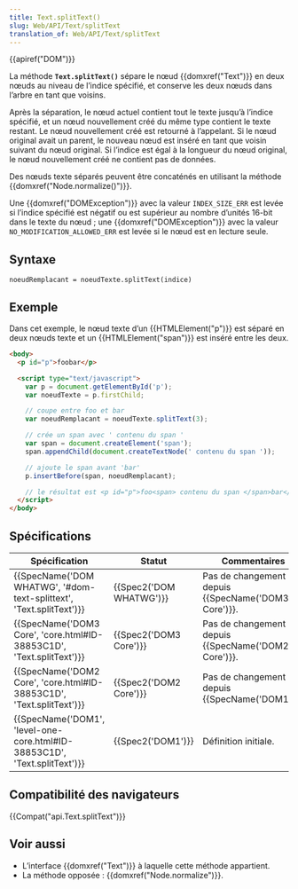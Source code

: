 ```yaml
---
title: Text.splitText()
slug: Web/API/Text/splitText
translation_of: Web/API/Text/splitText
---
```

{{apiref("DOM")}}

La méthode **`Text.splitText()`** sépare le nœud {{domxref("Text")}} en deux nœuds au niveau de l’indice spécifié, et conserve les deux nœuds dans l’arbre en tant que voisins.

Après la séparation, le nœud actuel contient tout le texte jusqu’à l’indice spécifié, et un nœud nouvellement créé du même type contient le texte restant. Le nœud nouvellement créé est retourné à l’appelant. Si le nœud original avait un parent, le nouveau nœud est inséré en tant que voisin suivant du nœud original. Si l’indice est égal à la longueur du nœud original, le nœud nouvellement créé ne contient pas de données.

Des nœuds texte séparés peuvent être concaténés en utilisant la méthode {{domxref("Node.normalize()")}}.

Une {{domxref("DOMException")}} avec la valeur `INDEX_SIZE_ERR` est levée si l’indice spécifié est négatif ou est supérieur au nombre d’unités 16-bit dans le texte du nœud&nbsp;; une {{domxref("DOMException")}} avec la valeur `NO_MODIFICATION_ALLOWED_ERR` est levée si le nœud est en lecture seule.

## Syntaxe

    noeudRemplacant = noeudTexte.splitText(indice)

## Exemple

Dans cet exemple, le nœud texte d’un {{HTMLElement("p")}} est séparé en deux nœuds texte et un {{HTMLElement("span")}} est inséré entre les deux.

```html
<body>
  <p id="p">foobar</p>

  <script type="text/javascript">
    var p = document.getElementById('p');
    var noeudTexte = p.firstChild;

    // coupe entre foo et bar
    var noeudRemplacant = noeudTexte.splitText(3);

    // crée un span avec ' contenu du span '
    var span = document.createElement('span');
    span.appendChild(document.createTextNode(' contenu du span '));

    // ajoute le span avant 'bar'
    p.insertBefore(span, noeudRemplacant);

    // le résultat est <p id="p">foo<span> contenu du span </span>bar</p>
  </script>
</body>
```

## Spécifications

| Spécification                                                                                    | Statut                           | Commentaires                                               |
| ------------------------------------------------------------------------------------------------ | -------------------------------- | ---------------------------------------------------------- |
| {{SpecName('DOM WHATWG', '#dom-text-splittext', 'Text.splitText')}}         | {{Spec2('DOM WHATWG')}} | Pas de changement depuis {{SpecName('DOM3 Core')}}. |
| {{SpecName('DOM3 Core', 'core.html#ID-38853C1D', 'Text.splitText')}}     | {{Spec2('DOM3 Core')}}     | Pas de changement depuis {{SpecName('DOM2 Core')}}. |
| {{SpecName('DOM2 Core', 'core.html#ID-38853C1D', 'Text.splitText')}}     | {{Spec2('DOM2 Core')}}     | Pas de changement depuis {{SpecName('DOM1')}}.     |
| {{SpecName('DOM1', 'level-one-core.html#ID-38853C1D', 'Text.splitText')}} | {{Spec2('DOM1')}}         | Définition initiale.                                       |

## Compatibilité des navigateurs

{{Compat("api.Text.splitText")}}

## Voir aussi

- L’interface {{domxref("Text")}} à laquelle cette méthode appartient.
- La méthode opposée&nbsp;: {{domxref("Node.normalize")}}.
